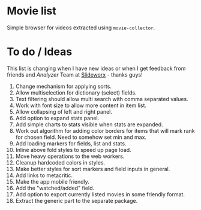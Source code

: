 # Movie list
Simple browser for videos extracted using `movie-collector`.

# To do / Ideas
This list is changing when I have new ideas or when I get feedback from friends and _Analyzer_ Team at [Slideworx](https://slideworx.com) - thanks guys!

1. Change mechanism for applying sorts.
2. Allow multiselection for dictionary (select) fields.
3. Text filtering should allow multi search with comma separated values.
4. Work with font size to allow more content in item list.
5. Allow collapsing of left and right panel.
6. Add option to expand stats panel.
6. Add simple charts to stats visible when stats are expanded.
7. Work out algorithm for adding color borders for items that will mark rank for chosen field. Need to somehow set min and max.
8. Add loading markers for fields, list and stats.
9. Inline above fold styles to speed up page load.
10. Move heavy operations to the web workers.
11. Cleanup hardcoded colors in styles.
12. Make better styles for sort markers and field inputs in general.
13. Add links to metacritic.
14. Make the app mobile friendly.
15. Add the "watched/added" field.
16. Add option to export currently listed movies in some friendly format.
17. Extract the generic part to the separate package.
